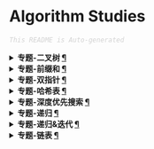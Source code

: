 Algorithm Studies
===

<font color="LightGrey"><i> `This README is Auto-generated` </i></font>

<details><summary><b> 专题-二叉树 <a href="专题-二叉树.md">¶</a></b></summary>

- [路径总和 III](专题-二叉树.md#路径总和-iii)

</details>

<details><summary><b> 专题-前缀和 <a href="专题-前缀和.md">¶</a></b></summary>

- [路径总和 III](专题-前缀和.md#路径总和-iii)

</details>

<details><summary><b> 专题-双指针 <a href="专题-双指针.md">¶</a></b></summary>

- [三数之和（3Sum）](专题-双指针.md#三数之和3sum)
- [最接近的三数之和（3Sum Closest）](专题-双指针.md#最接近的三数之和3sum-closest)

</details>

<details><summary><b> 专题-哈希表 <a href="专题-哈希表.md">¶</a></b></summary>

- [两数之和](专题-哈希表.md#两数之和)

</details>

<details><summary><b> 专题-深度优先搜索 <a href="专题-深度优先搜索.md">¶</a></b></summary>

- [路径总和 III](专题-深度优先搜索.md#路径总和-iii)

</details>

<details><summary><b> 专题-递归 <a href="专题-递归.md">¶</a></b></summary>

- [路径总和 III](专题-递归.md#路径总和-iii)

</details>

<details><summary><b> 专题-递归&迭代 <a href="专题-递归&迭代.md">¶</a></b></summary>

- [合并两个有序链表](专题-递归&迭代.md#合并两个有序链表)

</details>

<details><summary><b> 专题-链表 <a href="专题-链表.md">¶</a></b></summary>

- [两数相加](专题-链表.md#两数相加)

</details>
